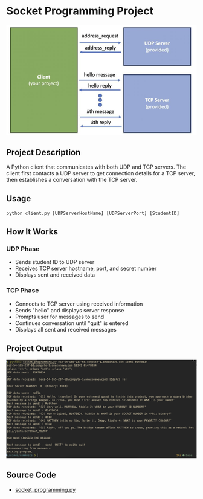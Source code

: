 # Socket Programming Project

![Communication Diagram](communication_diagram.png)

## Project Description

A Python client that communicates with both UDP and TCP servers. The client first contacts a UDP server to get connection details for a TCP server, then establishes a conversation with the TCP server.

## Usage

```
python client.py [UDPServerHostName] [UDPServerPort] [StudentID]
```

## How It Works

### UDP Phase
- Sends student ID to UDP server
- Receives TCP server hostname, port, and secret number
- Displays sent and received data

### TCP Phase
- Connects to TCP server using received information
- Sends "hello" and displays server response
- Prompts user for messages to send
- Continues conversation until "quit" is entered
- Displays all sent and received messages

## Project Output

![Project Output](project_output.png)

## Source Code
- [socket_programming.py](socket_programming.py)
